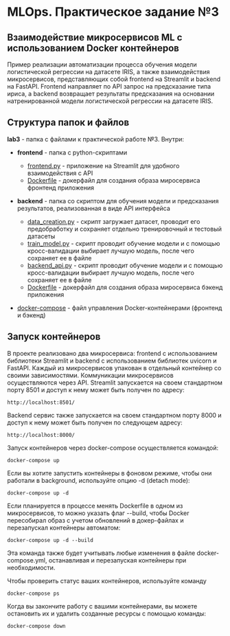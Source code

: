 # MLOps. Практическое задание №3
## Взаимодействие микросервисов ML с использованием Docker контейнеров
Пример реализации автоматизации процесса обучения модели логистической регрессии на датасете IRIS, а также взаимодействия микросервисов, представляющих собой frontend на Streamlit и backend на FastAPI.
Frontend направляет по API запрос на предсказание типа ириса, а backend возвращает результаты предсказания на основании натренированной модели логистической регрессии на датасете IRIS.


## Структура папок и файлов
**lab3** - папка с файлами к практической работе №3. Внутри:
- **frontend** - папка с python-скриптами  
  - [frontend.py](frontend/frontend.py) - приложение на Streamlit для удобного взаимодействия с API
  - [Dockerfile](frontend/Dockerfile) - докерфайл для создания образа миросервиса фронтенд приложения

- **backend** - папка со скриптом для обучения модели и предсказания результатов, реализованная в виде API интерфейса 
  - [data_creation.py](backend/data_creation.py) - скрипт загружает датасет, проводит его предобработку и сохраняет отдельно тренировочный и тестовый датасеты
  - [train_model.py](backend/train_model.py) - скрипт проводит обучение модели и с помощью кросс-валидации выбирает лучшую модель, после чего сохраняет ее в файле
  - [backend_api.py](backend/backend_api.py) - скрипт проводит обучение модели и с помощью кросс-валидации выбирает лучшую модель, после чего сохраняет ее в файле
  - [Dockerfile](backend/Dockerfile) - докерфайл для создания образа миросервиса бэкенд приложения  
- [docker-compose](docker-compose.yml) - файл управления Docker-контейнерами (фронтенд и бэкенд)


## Запуск контейнеров
В проекте реализовано два микросервиса: frontend с использованием библиотеки Streamlit и backend с использованием библиотек uvicorn и FastAPI. Каждый из микросервисов упакован в отдельный контейнер со своими зависимостями. Коммуникации микросервисов осуществляются через API. Streamlit запускается на своем стандартном порту 8501 и доступ к нему может быть получен по адресу:
```
http://localhost:8501/
```
Backend сервис также запускается на своем стандартном порту 8000 и доступ к нему может быть получен по следующем адресу:
```
http://localhost:8000/
```


Запуск контейнеров через docker-compose осуществляется командой:
```
docker-compose up
```

Если вы хотите запустить контейнеры в фоновом режиме, чтобы они работали в background, используйте опцию -d (detach mode):
```
docker-compose up -d
```

Если планируется в процессе менять Dockerfile в одном из микросервисов, то можно указать флаг --build, чтобы Docker пересобирал образ с учетом обновлений в докер-файлах и перезапускал контейнеры автоматом:
```
docker-compose up -d --build
```

Эта команда также будет учитывать любые изменения в файле docker-compose.yml, останавливая и перезапуская контейнеры при необходимости.

Чтобы проверить статус ваших контейнеров, используйте команду 
```
docker-compose ps
```

Когда вы закончите работу с вашими контейнерами, вы можете остановить их и удалить созданные ресурсы с помощью команды:
```
docker-compose down
```

